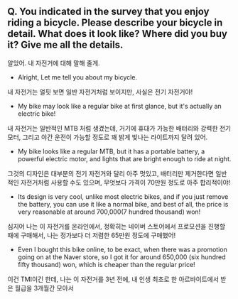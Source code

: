 ## Q. You indicated in the survey that you enjoy riding a bicycle. Please describe your bicycle in detail. What does it look like? Where did you buy it? Give me all the details.

알았어. 내 자전거에 대해 말해 줄게.
- Alright, Let me tell you about my bicycle.

내 자전거는 얼핏 보면 일반 자전거처럼 보이지만, 사실은 전기 자전거야!
- My bike may look like a regular bike at first glance, but it's actually an electric bike!

내 자전거는 일반적인 MTB 처럼 생겼는데, 거기에 휴대가 가능한 배터리와 강력한 전기 모터, 그리고 야간 운전이 가능할 정도로 꽤 밝게 빛나는 라이트까지 달려 있어.
- My bike looks like a regular MTB, but it has a portable battery, a powerful electric motor, and lights that are bright enough to ride at night.

그것의 디자인은 대부분의 전기 자전거와 달리 아주 멋있고, 배터리만 제거한다면 일반적인 자전거처럼 사용할 수도 있으며, 무엇보다 가격이 70만원 정도로 아주 합리적이야!
- Its design is very cool, unlike most electric bikes, and if you just remove the battery, you can use it like a normal bike, and best of all, the price is very reasonable at around 700,000(7 hundred thousand) won!

심지어 나는 이 자전거를 온라인에서, 정확히는 네이버 스토어에서 프로모션을 진행할 때에 구매해서, 나는 정가보다 더 저렴한 65만원 정도에 구매했어!
- Even I bought this bike online, to be exact, when there was a promotion going on at the Naver store, so I got it for around 650,000 (six hundred fifty thousand) won, which is cheaper than the regular price!

이건 TMI이긴 한데, 나는 이 자전거를 3년 전에, 내 인생 최초로 한 아르바이트에서 받은 월급을 3개월간 모아서


